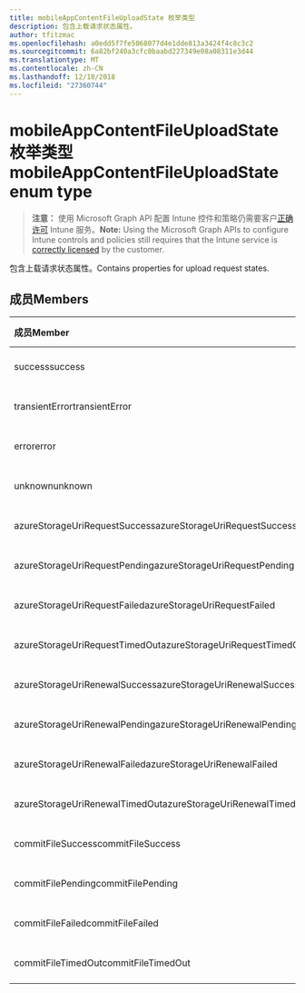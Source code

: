 ```yaml
---
title: mobileAppContentFileUploadState 枚举类型
description: 包含上载请求状态属性。
author: tfitzmac
ms.openlocfilehash: a0edd5f7fe5068077d4e1dde813a3424f4c8c3c2
ms.sourcegitcommit: 6a82bf240a3cfc0baabd227349e08a08311e3d44
ms.translationtype: MT
ms.contentlocale: zh-CN
ms.lasthandoff: 12/18/2018
ms.locfileid: "27360744"
---
```

# <a name="mobileappcontentfileuploadstate-enum-type"></a><span data-ttu-id="49860-103">mobileAppContentFileUploadState 枚举类型</span><span class="sxs-lookup"><span data-stu-id="49860-103">mobileAppContentFileUploadState enum type</span></span>

> <span data-ttu-id="49860-104">**注意：** 使用 Microsoft Graph API 配置 Intune 控件和策略仍需要客户[正确许可](https://go.microsoft.com/fwlink/?linkid=839381) Intune 服务。</span><span class="sxs-lookup"><span data-stu-id="49860-104">**Note:** Using the Microsoft Graph APIs to configure Intune controls and policies still requires that the Intune service is [correctly licensed](https://go.microsoft.com/fwlink/?linkid=839381) by the customer.</span></span>

<span data-ttu-id="49860-105">包含上载请求状态属性。</span><span class="sxs-lookup"><span data-stu-id="49860-105">Contains properties for upload request states.</span></span>
## <a name="members"></a><span data-ttu-id="49860-106">成员</span><span class="sxs-lookup"><span data-stu-id="49860-106">Members</span></span>
|<span data-ttu-id="49860-107">成员</span><span class="sxs-lookup"><span data-stu-id="49860-107">Member</span></span>|<span data-ttu-id="49860-108">值</span><span class="sxs-lookup"><span data-stu-id="49860-108">Value</span></span>|<span data-ttu-id="49860-109">说明</span><span class="sxs-lookup"><span data-stu-id="49860-109">Description</span></span>|
|:---|:---|:---|
|<span data-ttu-id="49860-110">success</span><span class="sxs-lookup"><span data-stu-id="49860-110">success</span></span>|<span data-ttu-id="49860-111">0</span><span class="sxs-lookup"><span data-stu-id="49860-111">0</span></span>|<span data-ttu-id="49860-112">尚未记录</span><span class="sxs-lookup"><span data-stu-id="49860-112">Not yet documented</span></span>|
|<span data-ttu-id="49860-113">transientError</span><span class="sxs-lookup"><span data-stu-id="49860-113">transientError</span></span>|<span data-ttu-id="49860-114">1</span><span class="sxs-lookup"><span data-stu-id="49860-114">1</span></span>|<span data-ttu-id="49860-115">尚未记录</span><span class="sxs-lookup"><span data-stu-id="49860-115">Not yet documented</span></span>|
|<span data-ttu-id="49860-116">error</span><span class="sxs-lookup"><span data-stu-id="49860-116">error</span></span>|<span data-ttu-id="49860-117">2</span><span class="sxs-lookup"><span data-stu-id="49860-117">2</span></span>|<span data-ttu-id="49860-118">尚未记录</span><span class="sxs-lookup"><span data-stu-id="49860-118">Not yet documented</span></span>|
|<span data-ttu-id="49860-119">unknown</span><span class="sxs-lookup"><span data-stu-id="49860-119">unknown</span></span>|<span data-ttu-id="49860-120">3</span><span class="sxs-lookup"><span data-stu-id="49860-120">3</span></span>|<span data-ttu-id="49860-121">尚未记录</span><span class="sxs-lookup"><span data-stu-id="49860-121">Not yet documented</span></span>|
|<span data-ttu-id="49860-122">azureStorageUriRequestSuccess</span><span class="sxs-lookup"><span data-stu-id="49860-122">azureStorageUriRequestSuccess</span></span>|<span data-ttu-id="49860-123">100</span><span class="sxs-lookup"><span data-stu-id="49860-123">100</span></span>|<span data-ttu-id="49860-124">尚未记录</span><span class="sxs-lookup"><span data-stu-id="49860-124">Not yet documented</span></span>|
|<span data-ttu-id="49860-125">azureStorageUriRequestPending</span><span class="sxs-lookup"><span data-stu-id="49860-125">azureStorageUriRequestPending</span></span>|<span data-ttu-id="49860-126">101</span><span class="sxs-lookup"><span data-stu-id="49860-126">101</span></span>|<span data-ttu-id="49860-127">尚未记录</span><span class="sxs-lookup"><span data-stu-id="49860-127">Not yet documented</span></span>|
|<span data-ttu-id="49860-128">azureStorageUriRequestFailed</span><span class="sxs-lookup"><span data-stu-id="49860-128">azureStorageUriRequestFailed</span></span>|<span data-ttu-id="49860-129">102</span><span class="sxs-lookup"><span data-stu-id="49860-129">102</span></span>|<span data-ttu-id="49860-130">尚未记录</span><span class="sxs-lookup"><span data-stu-id="49860-130">Not yet documented</span></span>|
|<span data-ttu-id="49860-131">azureStorageUriRequestTimedOut</span><span class="sxs-lookup"><span data-stu-id="49860-131">azureStorageUriRequestTimedOut</span></span>|<span data-ttu-id="49860-132">103</span><span class="sxs-lookup"><span data-stu-id="49860-132">103</span></span>|<span data-ttu-id="49860-133">尚未记录</span><span class="sxs-lookup"><span data-stu-id="49860-133">Not yet documented</span></span>|
|<span data-ttu-id="49860-134">azureStorageUriRenewalSuccess</span><span class="sxs-lookup"><span data-stu-id="49860-134">azureStorageUriRenewalSuccess</span></span>|<span data-ttu-id="49860-135">200</span><span class="sxs-lookup"><span data-stu-id="49860-135">200</span></span>|<span data-ttu-id="49860-136">尚未记录</span><span class="sxs-lookup"><span data-stu-id="49860-136">Not yet documented</span></span>|
|<span data-ttu-id="49860-137">azureStorageUriRenewalPending</span><span class="sxs-lookup"><span data-stu-id="49860-137">azureStorageUriRenewalPending</span></span>|<span data-ttu-id="49860-138">201</span><span class="sxs-lookup"><span data-stu-id="49860-138">201</span></span>|<span data-ttu-id="49860-139">尚未记录</span><span class="sxs-lookup"><span data-stu-id="49860-139">Not yet documented</span></span>|
|<span data-ttu-id="49860-140">azureStorageUriRenewalFailed</span><span class="sxs-lookup"><span data-stu-id="49860-140">azureStorageUriRenewalFailed</span></span>|<span data-ttu-id="49860-141">202</span><span class="sxs-lookup"><span data-stu-id="49860-141">202</span></span>|<span data-ttu-id="49860-142">尚未记录</span><span class="sxs-lookup"><span data-stu-id="49860-142">Not yet documented</span></span>|
|<span data-ttu-id="49860-143">azureStorageUriRenewalTimedOut</span><span class="sxs-lookup"><span data-stu-id="49860-143">azureStorageUriRenewalTimedOut</span></span>|<span data-ttu-id="49860-144">203</span><span class="sxs-lookup"><span data-stu-id="49860-144">203</span></span>|<span data-ttu-id="49860-145">尚未记录</span><span class="sxs-lookup"><span data-stu-id="49860-145">Not yet documented</span></span>|
|<span data-ttu-id="49860-146">commitFileSuccess</span><span class="sxs-lookup"><span data-stu-id="49860-146">commitFileSuccess</span></span>|<span data-ttu-id="49860-147">300</span><span class="sxs-lookup"><span data-stu-id="49860-147">300</span></span>|<span data-ttu-id="49860-148">尚未记录</span><span class="sxs-lookup"><span data-stu-id="49860-148">Not yet documented</span></span>|
|<span data-ttu-id="49860-149">commitFilePending</span><span class="sxs-lookup"><span data-stu-id="49860-149">commitFilePending</span></span>|<span data-ttu-id="49860-150">301</span><span class="sxs-lookup"><span data-stu-id="49860-150">301</span></span>|<span data-ttu-id="49860-151">尚未记录</span><span class="sxs-lookup"><span data-stu-id="49860-151">Not yet documented</span></span>|
|<span data-ttu-id="49860-152">commitFileFailed</span><span class="sxs-lookup"><span data-stu-id="49860-152">commitFileFailed</span></span>|<span data-ttu-id="49860-153">302</span><span class="sxs-lookup"><span data-stu-id="49860-153">302</span></span>|<span data-ttu-id="49860-154">尚未记录</span><span class="sxs-lookup"><span data-stu-id="49860-154">Not yet documented</span></span>|
|<span data-ttu-id="49860-155">commitFileTimedOut</span><span class="sxs-lookup"><span data-stu-id="49860-155">commitFileTimedOut</span></span>|<span data-ttu-id="49860-156">303</span><span class="sxs-lookup"><span data-stu-id="49860-156">303</span></span>|<span data-ttu-id="49860-157">尚未记录</span><span class="sxs-lookup"><span data-stu-id="49860-157">Not yet documented</span></span>|




